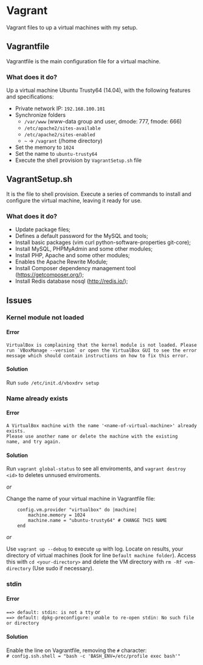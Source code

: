 # Vagrant

Vagrant files to up a virtual machines with my setup.

## Vagrantfile

Vagrantfile is the main configuration file for a virtual machine.

### What does it do?

Up a virtual machine Ubuntu Trusty64 (14.04), with the following features and specifications:

- Private network IP: `192.168.100.101`
- Synchronize folders
  - `/var/www` (www-data group and user, dmode: 777, fmode: 666)
  - `/etc/apache2/sites-available`
  - `/etc/apache2/sites-enabled`
  - `~` -> `/vagrant` (/home directory)
- Set the memory to `1024`
- Set the name to `ubuntu-trusty64`
- Execute the shell provision by `VagrantSetup.sh` file

## VagrantSetup.sh

It is the file to shell provision. Execute a series of commands to install and configure the virtual machine, leaving it ready for use.

### What does it do?

- Update package files;
- Defines a default password for the MySQL and tools;
- Install basic packages (vim curl python-software-properties git-core);
- Install MySQL, PHPMyAdmin and some other modules;
- Install PHP, Apache and some other modules;
- Enables the Apache Rewrite Module;
- Install Composer dependency management tool (https://getcomposer.org/);
- Install Redis database nosql (http://redis.io/);

## Issues

### Kernel module not loaded

#### Error
```
VirtualBox is complaining that the kernel module is not loaded. Please
run `VBoxManage --version` or open the VirtualBox GUI to see the error
message which should contain instructions on how to fix this error.
```

#### Solution
Run `sudo /etc/init.d/vboxdrv setup`

### Name already exists

#### Error
```
A VirtualBox machine with the name '<name-of-virtual-machine>' already exists.
Please use another name or delete the machine with the existing
name, and try again.
```

#### Solution
Run `vagrant global-status` to see all enviroments, and `vagrant destroy <id>` to deletes unnused enviroments.

_or_

Change the name of your virtual machine in Vagrantfile file:
```
	config.vm.provider "virtualbox" do |machine|
		machine.memory = 1024
		machine.name = "ubuntu-trusty64" # CHANGE THIS NAME
	end
```

_or_

Use `vagrant up --debug` to execute `up` with log.
Locate on results, your directory of virtual machines (look for line `Default machine folder`).
Access this with `cd <your-directory>` and delete the VM directory with `rm -Rf <vm-directory` (Use sudo if necessary).

### stdin

#### Error
`==> default: stdin: is not a tty` or   
`==> default: dpkg-preconfigure: unable to re-open stdin: No such file or directory`

#### Solution
Enable the line on Vagrantfile, removing the `#` character:   
`# config.ssh.shell = "bash -c 'BASH_ENV=/etc/profile exec bash'"`
